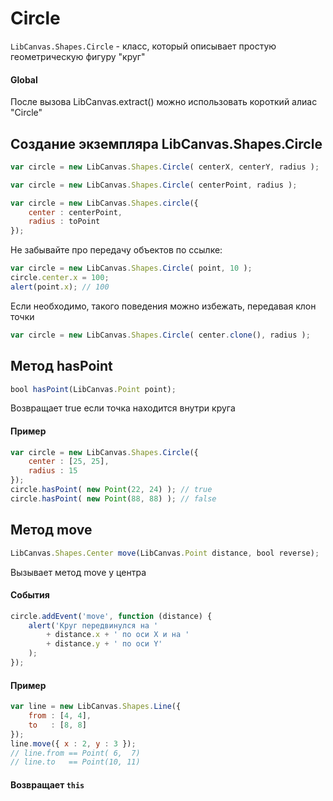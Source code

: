 Circle
======
`LibCanvas.Shapes.Circle` - класс, который описывает простую геометрическую фигуру "круг"

#### Global

После вызова LibCanvas.extract() можно использовать короткий алиас "Circle"

## Создание экземпляра LibCanvas.Shapes.Circle

```js
var circle = new LibCanvas.Shapes.Circle( centerX, centerY, radius );

var circle = new LibCanvas.Shapes.Circle( centerPoint, radius );

var circle = new LibCanvas.Shapes.circle({
	center : centerPoint,
	radius : toPoint
});
```

Не забывайте про передачу объектов по ссылке:

```js
var circle = new LibCanvas.Shapes.Circle( point, 10 );
circle.center.x = 100;
alert(point.x); // 100
```

Если необходимо, такого поведения можно избежать, передавая клон точки

```js
var circle = new LibCanvas.Shapes.Circle( center.clone(), radius );
```

## Метод hasPoint

```js
bool hasPoint(LibCanvas.Point point);
```

Возвращает true если точка находится внутри круга

#### Пример

```js
var circle = new LibCanvas.Shapes.Circle({
	center : [25, 25],
	radius : 15
});
circle.hasPoint( new Point(22, 24) ); // true
circle.hasPoint( new Point(88, 88) ); // false
```

## Метод move

```js
LibCanvas.Shapes.Center move(LibCanvas.Point distance, bool reverse);
```

Вызывает метод move у центра

#### События

```js
circle.addEvent('move', function (distance) {
	alert('Круг передвинулся на '
		+ distance.x + ' по оси X и на '
		+ distance.y + ' по оси Y'
	);
});
```

#### Пример

```js
var line = new LibCanvas.Shapes.Line({
	from : [4, 4],
	to   : [8, 8]
});
line.move({ x : 2, y : 3 });
// line.from == Point( 6,  7)
// line.to   == Point(10, 11)
```

#### Возвращает `this`
